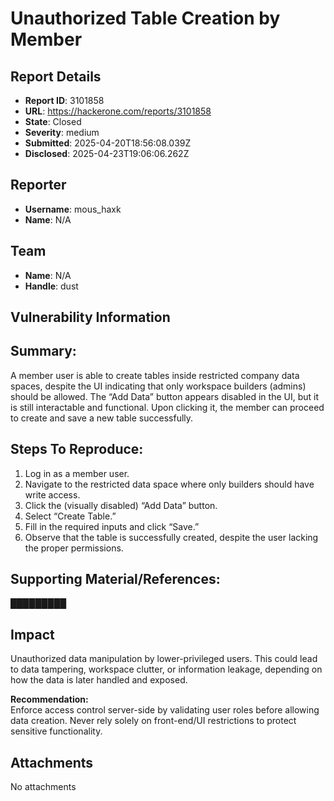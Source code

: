 # Unauthorized Table Creation by Member

## Report Details
- **Report ID**: 3101858
- **URL**: https://hackerone.com/reports/3101858
- **State**: Closed
- **Severity**: medium
- **Submitted**: 2025-04-20T18:56:08.039Z
- **Disclosed**: 2025-04-23T19:06:06.262Z

## Reporter
- **Username**: mous_haxk
- **Name**: N/A

## Team
- **Name**: N/A
- **Handle**: dust

## Vulnerability Information
## Summary:
A member user is able to create tables inside restricted company data spaces, despite the UI indicating that only workspace builders (admins) should be allowed. The “Add Data” button appears disabled in the UI, but it is still interactable and functional. Upon clicking it, the member can proceed to create and save a new table successfully.

## Steps To Reproduce:

1. Log in as a member user.
2. Navigate to the restricted data space where only builders should have write access.
3. Click the (visually disabled) “Add Data” button.
4. Select “Create Table.”
5. Fill in the required inputs and click “Save.”
6. Observe that the table is successfully created, despite the user lacking the proper permissions.

## Supporting Material/References:

█████████

## Impact

Unauthorized data manipulation by lower-privileged users. This could lead to data tampering, workspace clutter, or information leakage, depending on how the data is later handled and exposed.

**Recommendation:**  
Enforce access control server-side by validating user roles before allowing data creation. Never rely solely on front-end/UI restrictions to protect sensitive functionality.

## Attachments
No attachments
